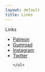 ```yaml
---
layout: default
title: Links
---
```


<div class="glitch" data-text="Links">Links</div>


<div class="simple-list">
    <ul> 
        <li><a href="https://www.patreon.com/chiptunemacaroon" target="_blank">Patreon</a></li>
        <li><a href="https://gumroad.com/chiptunemacaroon" target="_blank">Gumroad</a></li>
        <li><a href="https://www.instagram.com/chiptunemacaroon/?hl=en" target="_blank">Instagram</a></li>
        <li><a href="https://twitter.com/chiptune_lagoon" target="_blank">Twitter</a></li>
        
    </ul>
</div>
